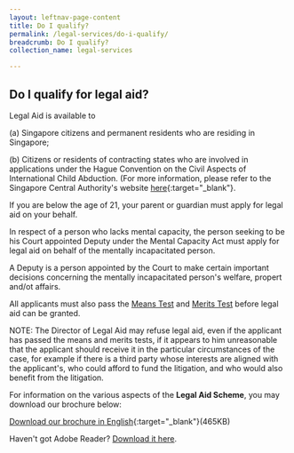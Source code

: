 ```yaml
---
layout: leftnav-page-content
title: Do I qualify?
permalink: /legal-services/do-i-qualify/
breadcrumb: Do I qualify?
collection_name: legal-services

---
```


Do I qualify for legal aid?
---

Legal Aid is available to


(a) Singapore citizens and permanent residents who are residing in Singapore;

(b) Citizens or residents of contracting states who are involved in applications under the Hague Convention on the Civil Aspects of International Child Abduction. (For more information, please refer to the Singapore Central Authority's website [here](https://www.msf.gov.sg/Singapore-Central-Authority/Pages/Hague-Convention-on-the-Civil-Aspects-of-International-Child-Abduction.aspx){:target="_blank"}.

If you are below the age of 21, your parent or guardian must apply for legal aid on your behalf.
 
In respect of a person who lacks mental capacity, the person seeking to be his Court appointed Deputy under the Mental Capacity Act must apply for legal aid on behalf of the mentally incapacitated person.

A Deputy is a person appointed by the Court to make certain important decisions concerning the mentally incapacitated person's welfare, propert and/ot affairs. 

All applicants must also pass the <a href="/legal-services/taking-the-means-test/">Means Test</a> and <a href="/legal-services/taking-the-merits-test/">Merits Test</a> before legal aid can be granted.

NOTE: The Director of Legal Aid may refuse legal aid, even if the applicant has passed the means and merits tests, if it appears to him unreasonable that the applicant should receive it in the particular circumstances of the case, for example if there is a third party whose interests are aligned with the applicant's, who could afford to fund the litigation, and who would also benefit from the litigation.
 
For information on the various aspects of the **Legal Aid Scheme**, you may download our brochure below:

[Download our brochure in English](/files/LegalAidBureau-Flyer.pdf){:target="_blank"}(465KB)

Haven't got Adobe Reader?  [Download it here](http://get.adobe.com/reader/otherversions/).
